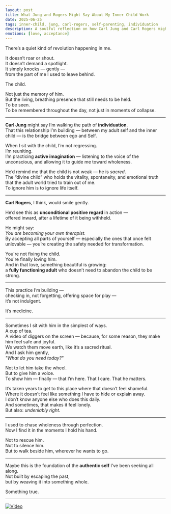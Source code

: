 ```yaml
---
layout: post
title: What Jung and Rogers Might Say About My Inner Child Work
date: 2025-06-25
tags: inner-child, jung, carl-rogers, self-parenting, individuation
description: A soulful reflection on how Carl Jung and Carl Rogers might view my evolving relationship with the inner child — and why this work might be the truest path home.
emotions: [love, acceptance]
---
```


There’s a quiet kind of revolution happening in me.

It doesn’t roar or shout.  
It doesn’t demand a spotlight.  
It simply knocks — gently —  
from the part of me I used to leave behind.

The child.

Not just the memory of him.  
But the living, breathing presence that still needs to be held.  
To be seen.  
To be remembered throughout the day, not just in moments of collapse.

---

**Carl Jung** might say I’m walking the path of **individuation**.  
That this relationship I’m building — between my adult self and the inner child — is the bridge between ego and Self.  

When I sit with the child, I’m not regressing.  
I’m reuniting.  
I’m practicing **active imagination** — listening to the voice of the unconscious, and allowing it to guide me toward wholeness.

He’d remind me that the child is not weak — he is *sacred*.  
The “divine child” who holds the vitality, spontaneity, and emotional truth that the adult world tried to train out of me.  
To ignore him is to ignore life itself.

---

**Carl Rogers**, I think, would smile gently.

He’d see this as **unconditional positive regard** in action —  
offered inward, after a lifetime of it being withheld.

He might say:  
*You are becoming your own therapist.*  
By accepting all parts of yourself — especially the ones that once felt unlovable — you’re creating the safety needed for transformation.

You're not fixing the child.  
You're finally loving him.  
And in that love, something beautiful is growing:  
a **fully functioning adult** who doesn’t need to abandon the child to be strong.

---

This practice I’m building —  
checking in, not forgetting, offering space for play —  
it’s not indulgent.

It’s medicine.

---

Sometimes I sit with him in the simplest of ways.  
A cup of tea.  
A video of diggers on the screen — because, for some reason, they make him feel safe and joyful.  
We watch them move earth, like it’s a sacred ritual.  
And I ask him gently,  
*"What do you need today?"*

Not to let him take the wheel.  
But to give him a voice.  
To show him — finally — that I’m here. That I care. That he matters.

It’s taken years to get to this place where that doesn’t feel shameful.  
Where it doesn’t feel like something I have to hide or explain away.  
I don’t know anyone else who does this daily.  
And sometimes, that makes it feel lonely.  
But also: *undeniably right.*

---

I used to chase wholeness through perfection.  
Now I find it in the moments I hold his hand.

Not to rescue him.  
Not to silence him.  
But to walk beside him, wherever he wants to go.

---

Maybe this is the foundation of the **authentic self** I’ve been seeking all along.  
Not built by escaping the past,  
but by weaving it into something whole.

Something true.

---

[![Video](https://img.youtube.com/vi/Mp8IXI1kzvQ/0.jpg)](https://www.youtube.com/watch?v=Mp8IXI1kzvQ)
